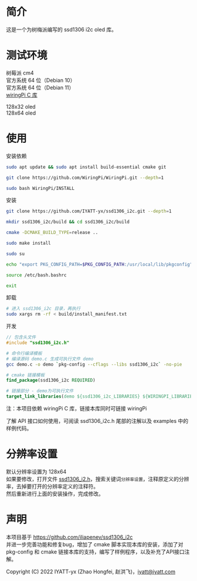 # 简介
这是一个为树梅派编写的 ssd1306 i2c oled 库。

# 测试环境
树莓派 cm4  
官方系统 64 位（Debian 10）  
官方系统 64 位（Debian 11）    
[wiringPi C 库](https://github.com/WiringPi/WiringPi)  

128x32 oled  
128x64 oled
# 使用

安装依赖
```bash
sudo apt update && sudo apt install build-essential cmake git

git clone https://github.com/WiringPi/WiringPi.git --depth=1

sudo bash WiringPi/INSTALL
```

安装
```bash
git clone https://github.com/IYATT-yx/ssd1306_i2c.git --depth=1

mkdir ssd1306_i2c/build && cd ssd1306_i2c/build

cmake -DCMAKE_BUILD_TYPE=release ..

sudo make install

sudo su

echo "export PKG_CONFIG_PATH=$PKG_CONFIG_PATH:/usr/local/lib/pkgconfig" >> /etc/bash.bashrc

source /etc/bash.bashrc

exit
```

卸载
```bash
# 进入 ssd1306_i2c 目录，再执行
sudo xargs rm -rf < build/install_manifest.txt
```

开发

```c
// 包含头文件
#include "ssd1306_i2c.h"
```

```bash
# 命令行编译模板
# 编译源码 demo.c 生成可执行文件 demo
gcc demo.c -o demo `pkg-config --cflags --libs ssd1306_i2c` -no-pie
```

```cmake
# cmake 链接模板
find_package(ssd1306_i2c REQUIRED)

# 链接部分 - demo为可执行文件
target_link_libraries(demo ${ssd1306_i2c_LIBRARIES} ${WIRINGPI_LIBRARIES})
```

注：本项目依赖 wiringPi C 库，链接本库同时可链接 wiringPi

了解 API 接口如何使用，可阅读 ssd1306_i2c.h 尾部的注解以及 examples 中的样例代码。

# 分辨率设置

默认分辨率设置为  128x64  
如果要修改，打开文件 [ssd1306_i2.h](include/ssd1306_i2c.h)，搜索关键词`分辨率设置`，注释原定义的分辨率，去掉要打开的分辨率定义的注释符。  
然后重新进行上面的安装操作，完成修改。  

# 声明
 本项目基于 https://github.com/iliapenev/ssd1306_i2c  
 并进一步完善功能和修复bug，增加了 cmake 脚本实现本库的安装，添加了对 pkg-config 和 cmake 链接本库的支持，编写了样例程序，以及补充了API接口注解。

 Copyright (C) 2022 IYATT-yx (Zhao Hongfei, 赵洪飞)，iyatt@iyatt.com
